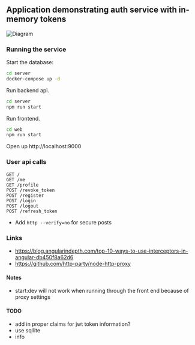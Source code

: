 ## Application demonstrating auth service with in-memory tokens

![Diagram](https://drive.google.com/uc?export=view&id=15XzYT7V5DxJ_x1kOXm8i6nXzgzoL4hs0)

### Running the service

Start the database:

```sh
cd server
docker-compose up -d
```
 
Run backend api.

```sh
cd server
npm run start
```

Run frontend.

```sh
cd web
npm run start
```

Open up http://localhost:9000

### User api calls

```
GET /
GET /me
GET /profile
POST /revoke_token
POST /register
POST /login
POST /logout
POST /refresh_token
```

* Add `http --verify=no` for secure posts

### Links
* https://blog.angularindepth.com/top-10-ways-to-use-interceptors-in-angular-db450f8a62d6
* https://github.com/http-party/node-http-proxy

#### Notes
- start:dev will not work when running through the front end because of proxy settings

#### TODO
* add in proper claims for jwt token information?
* use sqllite
* info
